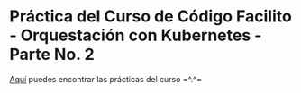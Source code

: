 # Práctica del Curso de Código Facilito - Orquestación con Kubernetes - Parte No. 2

[Aquí](https://github.com/alvarolinarescabre/orquestacion_con_kubernetes_parte_no._2/wiki) puedes encontrar las prácticas del curso =^.^=
